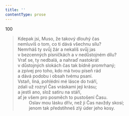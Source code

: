 ```yaml
---
title: ''
contentType: prose
---
```


100

> Kdepak jsi, Muso, že takový dlouhý čas  
> nemluvíš o tom, co ti dává všechnu sílu?  
> Nemrháš ty svůj žár a nekalíš svůj jas  
> v bezcenných písničkách a v nedůstojném dílu?  
> Vrať se, ty nedbalá, a nahraď nastokrát  
> v důstojných slokách čas tak bídně promrhaný;  
> a zpívej pro toho, kdo má tvou píseň rád  
> a dává podobu i obsah tvému psaní.  
> Vstaň, líná, pohlédni mé lásce do tváří,  
> zdali už rozryl Čas vráskami její krásu;  
> a jestli ano, slož satiru na stáří,  
> ať je všem pro posměch to pustošení Času.  
>          Oslav mou lásku dřív, než ji Čas navždy skosí;  
>          jenom tak předstihneš zlý úder jeho kosy.
